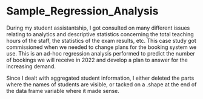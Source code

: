 # Sample_Regression_Analysis
During my student assistantship, I got consulted on many different issues relating to analytics and descriptive statistics concerning the total teaching hours of the staff, the statistics of the exam results, etc. This case study got commissioned when we needed to change plans for the booking system we use. This is an ad-hoc regression analysis performed to predict the number of bookings we will receive in 2022 and develop a plan to answer for the increasing demand.

Since I dealt with aggregated student information, I either deleted the parts where the names of students are visible, or tacked on a .shape at the end of the data frame variable where it made sense.

